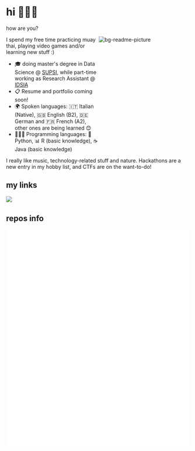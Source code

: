 # hi 🙋🏻‍♂️
how are you?

<!--img src="https://icon-library.com/images/cat-icon-gif/cat-icon-gif-1.jpg" align="right" alt="bg-readme-picture" width="250" height="250" /-->
<img src="https://media.giphy.com/media/yALcFbrKshfoY/giphy.gif" align="right" alt="bg-readme-picture" width="250" height="285" >
<!--img src="https://media.tenor.com/mTj_CD3YTNAAAAAi/breakdown-white.gif" align="right" alt="bg-readme-picture" /-->
<!--img src="https://media.tenor.com/jP0qr_Ha7_MAAAAi/darksouls-knight.gif" align="right" alt="bg-readme-picture" /-->

I spend my free time practicing muay thai, playing video games and/or learning new stuff :)

- 🎓 doing master's degree in Data Science @ [SUPSI][uni], while part-time working as Research Assistant @ [IDSIA][idsia]
- 📋 Resume and portfolio coming soon!
- 🌍 Spoken languages:  🇮🇹 Italian (Native), 🇬🇧 English (B2), 🇩🇪 German and 🇫🇷 French (A2), other ones are being learned 😊
- 👨🏻‍💻 Programming languages: 🐍 Python, 📊 R (basic knowledge), ☕️ Java (basic knowledge)

I really like music, technology-related stuff and nature. Hackathons are a new entry in my hobby list, and CTFs are on the want-to-do!

## my links
<a href="https://www.linkedin.com/in/christian-berchtold/">
    <img src="https://img.shields.io/badge/-Christian_Berchtold-blue?style=flat-square&logo=Linkedin&logoColor=white" />
</a>
<!--a href="https://steamcommunity.com/id/spectatormain">
    <img src="https://img.shields.io/badge/-SpectatorMain-1b2838?style=flat-square&logo=Steam&logoColor=white" />
</a-->


## repos info
<a href="https://github.com/rahul-jha98/github-stats-transparent">

![](https://raw.githubusercontent.com/k0ruy/github-stats-transparent/output/generated/overview.svg)
![](https://raw.githubusercontent.com/k0ruy/github-stats-transparent/output/generated/languages.svg)

</a>


[uni]: https://www.supsi.ch
[idsia]: https://www.idsia.usi-supsi.ch
